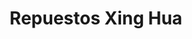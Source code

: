 ---
title: "Repuestos Xing Hua"
url: /san-pedro-sula/repuestos-xing-hua/
shop: piezas de automóviles
---
